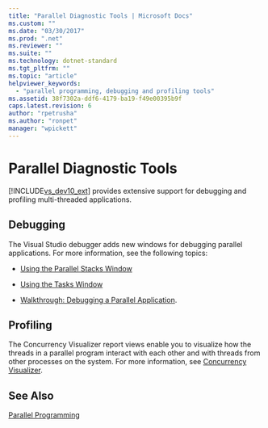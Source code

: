 ```yaml
---
title: "Parallel Diagnostic Tools | Microsoft Docs"
ms.custom: ""
ms.date: "03/30/2017"
ms.prod: ".net"
ms.reviewer: ""
ms.suite: ""
ms.technology: dotnet-standard
ms.tgt_pltfrm: ""
ms.topic: "article"
helpviewer_keywords: 
  - "parallel programming, debugging and profiling tools"
ms.assetid: 38f7302a-ddf6-4179-ba19-f49e00395b9f
caps.latest.revision: 6
author: "rpetrusha"
ms.author: "ronpet"
manager: "wpickett"
---
```

# Parallel Diagnostic Tools
[!INCLUDE[vs_dev10_ext](../../../includes/vs-dev10-ext-md.md)] provides extensive support for debugging and profiling multi-threaded applications.  
  
## Debugging  
 The Visual Studio debugger adds new windows for debugging parallel applications. For more information, see the following topics:  
  
-   [Using the Parallel Stacks Window](http://msdn.microsoft.com/library/f50efb78-5206-4803-bb42-426ef8133f2f)  
  
-   [Using the Tasks Window](http://msdn.microsoft.com/library/bd5e0612-a0dc-41cf-a7af-1e87d0d5c35f)  
  
-   [Walkthrough: Debugging a Parallel Application](http://msdn.microsoft.com/library/2820ac4c-c893-4d87-8c62-83981d561493).  
  
## Profiling  
 The Concurrency Visualizer report views enable you to visualize how the threads in a parallel program interact with each other and with threads from other processes on the system. For more information, see [Concurrency Visualizer](http://msdn.microsoft.com/library/ae5879a0-1e1a-455a-ba72-148e57f59289).  
  
## See Also  
 [Parallel Programming](../../../docs/standard/parallel-programming/index.md)